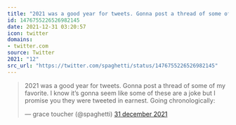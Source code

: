 ```yaml
---
title: "2021 was a good year for tweets. Gonna post a thread of some of my favorite. I know it’s gonna seem ..."
id: 1476755226526982145
date: 2021-12-31 03:20:57
icon: twitter
domains:
- twitter.com
source: Twitter
2021: "12"
src_url: "https://twitter.com/spaghetti/status/1476755226526982145"
---
```

<blockquote class="twitter-tweet" data-lang="nl" data-dnt="true"><p lang="en" dir="ltr">2021 was a good year for tweets. Gonna post a thread of some of my favorite. I know it’s gonna seem like some of these are a joke but I promise you they were tweeted in earnest. Going chronologically:</p>&mdash; grace toucher (@spaghetti) <a href="https://twitter.com/spaghetti/status/1476755226526982145?ref_src=twsrc%5Etfw">31 december 2021</a></blockquote>
<script async src="https://platform.twitter.com/widgets.js" charset="utf-8"></script>

